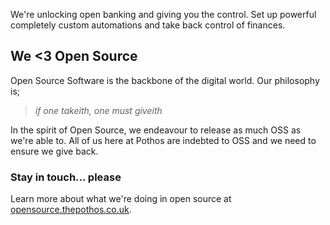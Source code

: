 We're unlocking open banking and giving you the control. Set up powerful completely custom automations and take back control of finances.

## We <3 Open Source

Open Source Software is the backbone of the digital world. Our philosophy is;

> *if one takeith, one must giveith*

In the spirit of Open Source, we endeavour to release as much OSS as we're able to. All of us here at Pothos are indebted to OSS and we need to ensure we give back.

### Stay in touch... please

Learn more about what we're doing in open source at [opensource.thepothos.co.uk](https://opensource.thepothos.co.uk).
